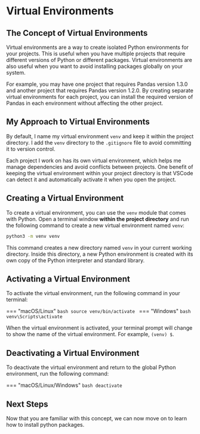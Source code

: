 # Virtual Environments

## The Concept of Virtual Environments

Virtual environments are a way to create isolated Python environments for your projects. This is useful when you have multiple projects that require different versions of Python or different packages. Virtual environments are also useful when you want to avoid installing packages globally on your system.

For example, you may have one project that requires Pandas version 1.3.0 and another project that requires Pandas version 1.2.0. By creating separate virtual environments for each project, you can install the required version of Pandas in each environment without affecting the other project.

## My Approach to Virtual Environments

By default, I name my virtual environment `venv` and keep it within the project directory. I add the `venv` directory to the `.gitignore` file to avoid committing it to version control.

Each project I work on has its own virtual environment, which helps me manage dependencies and avoid conflicts between projects. One benefit of keeping the virtual environment within your project directory is that VSCode can detect it and automatically activate it when you open the project.

## Creating a Virtual Environment

To create a virtual environment, you can use the `venv` module that comes with Python. Open a terminal window **within the project directory** and run the following command to create a new virtual environment named `venv`:

```bash
python3 -m venv venv
```

This command creates a new directory named `venv` in your current working directory. Inside this directory, a new Python environment is created with its own copy of the Python interpreter and standard library.

## Activating a Virtual Environment

To activate the virtual environment, run the following command in your terminal:

=== "macOS/Linux"
    ```bash
    source venv/bin/activate
    ```
=== "Windows"
    ```bash
    venv\Scripts\activate
    ```

When the virtual environment is activated, your terminal prompt will change to show the name of the virtual environment. For example, `(venv) $`.

## Deactivating a Virtual Environment

To deactivate the virtual environment and return to the global Python environment, run the following command:

=== "macOS/Linux/Windows"
    ```bash
    deactivate
    ```

## Next Steps

Now that you are familiar with this concept, we can now move on to learn how to install python packages.
